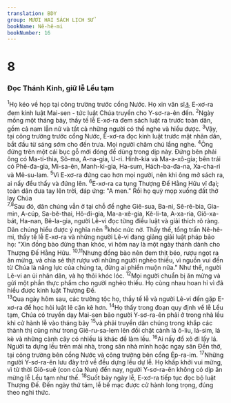 ```yaml
---
translation: BDY
group: MƯƠI HAI SÁCH LỊCH SỬ
bookName: Nê-hê-mi 
bookNumber: 16
---
```


<div class="title"><h1>8</h1><h3>Đọc Thánh Kinh, giữ lễ Lều tạm</h3></div>
<span class="verse ne_8_1"><sup>1</sup>Họ kéo về họp tại công trường trước cổng Nước. Họ xin văn sĩ<a href="#" data-toggle="tooltip" data-placement="bottom" title="Nt Saphar, scribe= người thông thạo Thánh Kinh, làm việc sao chép Thánh Kinh, dạy thánh luật">⚓</a> E-xơ-ra đem kinh luật Mai-sen - tức luật Chúa truyền cho Y-sơ-ra-ên đến. </span>
<span class="verse ne_8_2"><sup>2</sup>Ngày mồng một tháng bảy, thầy tế lễ E-xơ-ra đem sách luật ra trước toàn dân, gồm cả nam lẫn nữ và tất cả những người có thể nghe và hiểu được. </span>
<span class="verse ne_8_3"><sup>3</sup>Vậy, tại công trường trước cổng Nước, Ê-xơ-ra đọc kinh luật trước mặt nhân dân, bắt đầu từ sáng sớm cho đến trưa. Mọi người chăm chú lắng nghe. </span>
<span class="verse ne_8_4"><sup>4</sup>Ông đứng trên một cái bục gỗ mới đóng để dùng trong dịp này. Đứng bên phải ông có Ma-ti-thia, Sô-ma, A-na-gia, U-ri. Hinh-kia và Ma-a-xô-gia; bên trái có Phê-đa-gia, Mi-sa-ên, Manh-ki-gia, Ha-sum, Hách-ba-đa-na, Xa-cha-ri và Mê-su-lam. </span>
<span class="verse ne_8_5"><sup>5</sup>Vì E-xơ-ra đứng cao hơn mọi người, nên khi ông mở sách ra, ai nấy đều thấy và đứng lên. </span>
<span class="verse ne_8_6"><sup>6</sup>E-xơ-ra ca tụng Thượng Đế Hằng Hữu vĩ đại; toàn dân đưa tay lên trời, đáp ứng: &#34;A men.&#34; Rồi họ quỳ mọp xuống đất thờ lạy Chúa<br/></span>
<span class="verse ne_8_7 ne_8_8"><sup>7,8</sup>Sau đó, dân chúng vẫn ở tại chỗ để nghe Giê-sua, Ba-ni, Sê-rê-bia, Gia-min, A-cúp, Sa-bê-thai, Hô-đi-gia, Ma-a-xê-gia, Kê-li-ta, A-xa-ria, Giô-xa-bát, Ha-nan, Bê-la-gia, người Lê-vi đọc từng điều luật và giải thích rõ ràng. Dân chúng hiểu được ý nghĩa nên </span>
<span class="verse ne_8_9"><sup>9</sup>khóc nức nở. Thấy thế, tổng trấn Nê-hê-mi, thầy tế lễ E-xơ-ra và những người Lê-vi đang giảng giải luật pháp bảo họ: &#34;Xin đồng bào đừng than khóc, vì hôm nay là một ngày thánh dành cho Thượng Đế Hằng Hữu. </span>
<span class="verse ne_8_10 ne_8_11"><sup>10,11</sup>Nhưng đồng bào nên đem thịt béo, rượu ngọt ra ăn mừng, và chia sẻ thịt rượu với những người nghèo thiếu, vì nguồn vui đến từ Chúa là năng lực của chúng ta, đừng ai phiền muộn nữa.&#34; Như thế, người Lê-vi an ủi nhân dân, và họ thôi khóc lóc. </span>
<span class="verse ne_8_12"><sup>12</sup>Mọi người chuẩn bị ăn mừng và gửi một phần thực phẩm cho người nghèo thiếu. Họ cùng nhau hoan hỉ vì đã hiểu được kinh luật Thượng Đế.<br/></span>
<span class="verse ne_8_13"><sup>13</sup>Qua ngày hôm sau, các trưởng tộc họ, thầy tế lễ và người Lê-vi đến gặp E-xơ-ra để học hỏi luật lê cặn kẽ hơn. </span>
<span class="verse ne_8_14"><sup>14</sup>Họ thấy trong đoạn quy định về lễ Lều tạm, Chúa có truyền dạy Mai-sen bảo người Y-sơ-ra-ên phải ở trong nhà lều khi cử hành lễ vào tháng bảy </span>
<span class="verse ne_8_15"><sup>15</sup>và phải truyền dân chúng trong khắp các thành thị cũng như trong Giê-ru-sa-lem lên đồi chặt cành lá ô-liu, lá-sim, lá kè và những cành cây có nhiều lá khác để làm lều. </span>
<span class="verse ne_8_16"><sup>16</sup>Ai nấy đổ xô đi lấy lá. Người ta dựng lều trên mái nhà, trong sân nhà mình hoặc ngay sân Đền thờ, tại công trường bên cổng Nước và công trường bên cổng Ép-ra-im. </span>
<span class="verse ne_8_17"><sup>17</sup>Những người Y-sơ-ra-ên lưu đày trở về đều dựng lều dự lễ. Họ khấp khởi vui mừng, vì từ thời Giô-suê (con của Nun) đến nay, người Y-sơ-ra-ên không có dịp ăn mừng lễ Lều tạm như thế. </span>
<span class="verse ne_8_18"><sup>18</sup>Suốt bảy ngày lễ, E-xơ-ra tiếp tục đọc bộ luật Thượng Đế. Đến ngày thứ tám, lễ bế mạc được cử hành long trọng, đúng theo nghi thức.</span>
